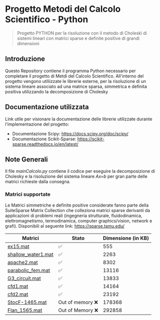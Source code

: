 # Progetto Metodi del Calcolo Scientifico - Python

> Progetto PYTHON per la risoluzione con il metodo di Choleski di sistemi lineari con matrici sparse e definite positive di grandi dimensioni

## Introduzione

Questo Repository contiene il programma Python necessario per completare il progetto di Metdi del Calcolo Scientifico. 
All'interno del progetto vengono utiliizzate le librerie esterne, per la risoluzione di un sistema lineare associato ad una matrice sparsa, simmetrica e definita positiva utilizzando la decomposizione di Cholesky

## Documentazione utilizzata
Link utile per visionare la documentazione delle librerie utilizzate durante l'implementazione del progetto:
- Documentazione Scipy: https://docs.scipy.org/doc/scipy/
- Documentazione Scikit-Sparse: https://scikit-sparse.readthedocs.io/en/latest/

## Note Generali
Il file *mainCalcolo.py* contiene il codice per eseguire la decomposizione di Cholesky e la risoluzione 
del sistema lineare *Ax=b* per gran parte delle matrici richieste dalla consegna. 

### Matrici supportate

Le Matrici simmetriche e definite positive considerate fanno parte della SuiteSparse Matrix Collection che colleziona matrici sparse derivanti da applicazioni di problemi reali 
(ingegneria strutturale, fluidodinamica, elettromagnetismo, termodinamica, computer graphics/vision, network e grafi). Disponibili al seguente link: https://sparse.tamu.edu/

| Matrici | Stato | Dimensione (in KB) |
|-----------|-----------|-----------|
| [ex15.mat](https://sparse.tamu.edu/FIDAP/ex15)  | :white_check_mark:   |  555 |
| [shallow_water1.mat](https://sparse.tamu.edu/MaxPlanck/shallow_water1)    | :white_check_mark:   | 2263 |
| [apache2.mat](https://sparse.tamu.edu/GHS_psdef/apache2)   |:white_check_mark:    | 8302 |
| [parabolic_fem.mat](https://sparse.tamu.edu/Wissgott/parabolic_fem)  | :white_check_mark:    | 13116 |
| [G3_circuit.mat](https://sparse.tamu.edu/AMD/G3_circuit)   | :white_check_mark:    | 13833 |
| [cfd1.mat](https://sparse.tamu.edu/Rothberg/cfd1)   | :white_check_mark:    | 14164 |
| [cfd2.mat](https://sparse.tamu.edu/Rothberg/cfd2)   | :white_check_mark:    | 23192 |
| [StocF-1465.mat](https://sparse.tamu.edu/Janna/StocF-1465)   | Out of memory :x:    | 178368 |
| [Flan_1565.mat](https://sparse.tamu.edu/Janna/Flan_1565)   | Out of Memory :x:    | 292858 |
